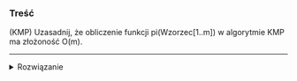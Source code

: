 ### Treść
(KMP)
Uzasadnij, że obliczenie funkcji pi(Wzorzec[1..m]) w algorytmie KMP ma złożoność O(m).

------
<details><summary>Rozwiązanie</summary>
<p>

